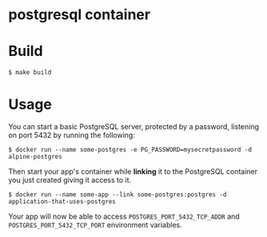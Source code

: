 # postgresql container

# Build

```bash
$ make build
```

# Usage

You can start a basic PostgreSQL server, protected by a password,
listening on port 5432 by running the following:

```
$ docker run --name some-postgres -e PG_PASSWORD=mysecretpassword -d alpine-postgres
```

Then start your app's container while **linking** it to the PostgreSQL
container you just created giving it access to it.

```
$ docker run --name some-app --link some-postgres:postgres -d application-that-uses-postgres
```

Your app will now be able to access `POSTGRES_PORT_5432_TCP_ADDR` and `POSTGRES_PORT_5432_TCP_PORT` environment variables.
